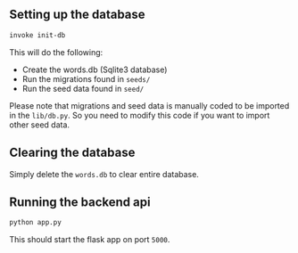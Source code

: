## Setting up the database

```sh
invoke init-db
```

This will do the following:

- Create the words.db (Sqlite3 database)
- Run the migrations found in `seeds/`
- Run the seed data found in `seed/`

Please note that migrations and seed data is manually coded to be imported in
the `lib/db.py`. So you need to modify this code if you want to import other
seed data.

## Clearing the database

Simply delete the `words.db` to clear entire database.

## Running the backend api

```sh
python app.py
```

This should start the flask app on port `5000`.
